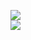 [![](https://img.shields.io/badge/Made%20With-Github%20Spray-lightgrey.svg?style=for-the-badge&logo=github)](https://github.com/Annihil/github-spray#897)  
[![](https://i.imgur.com/2DrTn0Z.gif)](https://github.com/Annihil/github-spray)